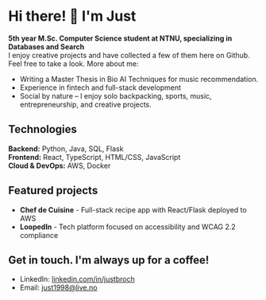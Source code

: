 # Hi there! 👋 I'm Just

**5th year M.Sc. Computer Science student at NTNU, specializing in Databases and Search**  
I enjoy creative projects and have collected a few of them here on Github. Feel free to take a look. More about me:
- Writing a Master Thesis in Bio AI Techniques for music recommendation. 
- Experience in fintech and full-stack development
- Social by nature – I enjoy solo backpacking, sports, music, entrepreneurship, and creative projects.

## Technologies
**Backend:** Python, Java, SQL, Flask  
**Frontend:** React, TypeScript, HTML/CSS, JavaScript  
**Cloud & DevOps:** AWS, Docker  

## Featured projects
- **Chef de Cuisine** - Full-stack recipe app with React/Flask deployed to AWS
- **LoopedIn** - Tech platform focused on accessibility and WCAG 2.2 compliance

## Get in touch. I'm always up for a coffee!
- LinkedIn: [linkedin.com/in/justbroch](https://linkedin.com/in/justbroch)
- Email: just1998@live.no
